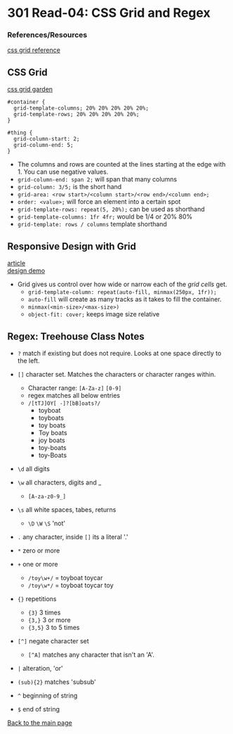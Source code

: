 # 301 Read-04: CSS Grid and Regex
### References/Resources
[css grid reference](https://css-tricks.com/snippets/css/complete-guide-grid/)<br>


## CSS Grid
[css grid garden](https://cssgridgarden.com/)

```
#container {
  grid-template-columns; 20% 20% 20% 20% 20%;
  grid-template-rows; 20% 20% 20% 20% 20%;
}

#thing {
  grid-column-start: 2;
  grid-column-end: 5;
}
```
+ The columns and rows are counted at the lines starting at the edge with 1.  You can use negative values.
+ `grid-column-end: span 2;` will span that many columns
+ `grid-column: 3/5;` is the short hand
+ `grid-area: <row start>/<column start>/<row end>/<column end>;`
+ `order: <value>;` will force an element into a certain spot
+ `grid-template-rows: repeat(5, 20%);` can be used as shorthand
+ `grid-template-columns: 1fr 4fr;` would be 1/4 or 20% 80% 
+ `grid-template: rows / columns` template shorthand

## Responsive Design with Grid
[article](https://medium.com/samsung-internet-dev/common-responsive-layouts-with-css-grid-and-some-without-245a862f48df)<br>
[design demo](https://grid-cats.glitch.me/)

+ Grid gives us control over how wide or narrow each of the *grid cells* get.
  + `grid-template-column: repeat(auto-fill, minmax(250px, 1fr));`
  + `auto-fill` will create as many tracks as it takes to fill the container.
  + `minmax(<min-size>/<max-size>)` 
  + `object-fit: cover;` keeps image size relative


## Regex: Treehouse Class Notes

+ `?` match if existing but does not require.  Looks at one space directly to the left.
+ `[]` character set.  Matches the characters or character ranges within.
  + Character range: `[A-Za-z]` `[0-9]`
  + regex matches all below entries
  + `/[tTJ]OY[ -]?[bB]oats?/`
    + toyboat
    + toyboats
    + toy boats
    + Toy boats
    + joy boats
    + toy-boats
    + toy-Boats

+ `\d` all digits
+ `\w` all characters, digits and _
  + `[A-za-z0-9_]`
+ `\s` all white spaces, tabes, returns
  + `\D` `\W` `\S` 'not'
+ `.` any character, inside `[]` its a literal '.'
+ `*` zero or more
+ `+` one or more
  + `/toy\w+/` = toyboat toycar
  + `/toy\w*/` = toyboat toycar toy

+ `{}` repetitions
  + `{3}` 3 times
  + `{3,}` 3 or more
  + `{3,5}` 3 to 5 times

+ `[^]` negate character set
  + `[^A]` matches any character that isn't an 'A'.

+ `|` alteration, 'or'

+ `(sub){2}` matches 'subsub'

+ `^` beginning of string
+ `$` end of string

[Back to the main page](../README.md) 